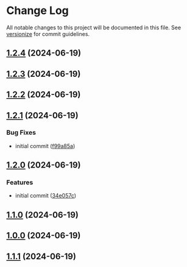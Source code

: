 # Change Log

All notable changes to this project will be documented in this file. See [versionize](https://github.com/versionize/versionize) for commit guidelines.

<a name="1.2.4"></a>
## [1.2.4](https://www.github.com/exa-studio/utils-library/releases/tag/v1.2.4) (2024-06-19)

<a name="1.2.3"></a>
## [1.2.3](https://www.github.com/exa-studio/utils-library/releases/tag/v1.2.3) (2024-06-19)

<a name="1.2.2"></a>
## [1.2.2](https://www.github.com/exa-studio/utils-library/releases/tag/v1.2.2) (2024-06-19)

<a name="1.2.1"></a>
## [1.2.1](https://www.github.com/exa-studio/utils-library/releases/tag/v1.2.1) (2024-06-19)

### Bug Fixes

* initial commit ([f99a85a](https://www.github.com/exa-studio/utils-library/commit/f99a85a26635bf754201f0a1302a9f04224ea0a9))

<a name="1.2.0"></a>
## [1.2.0](https://www.github.com/exa-studio/utils-library/releases/tag/v1.2.0) (2024-06-19)

### Features

* initial commit ([34e057c](https://www.github.com/exa-studio/utils-library/commit/34e057ce68fda3660c0c642880a456c060cf0ede))

<a name="1.1.0"></a>
## [1.1.0](https://www.github.com/exa-studio/utils-library/releases/tag/v1.1.0) (2024-06-19)

<a name="1.0.0"></a>
## [1.0.0](https://www.github.com/exa-studio/utils-library/releases/tag/v1.0.0) (2024-06-19)

<a name="1.1.1"></a>
## [1.1.1](https://www.github.com/exa-studio/utils-library/releases/tag/v1.1.1) (2024-06-19)

